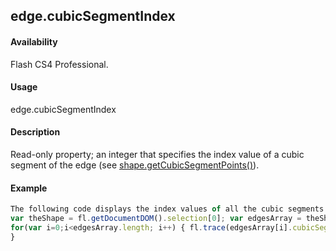 ## edge.cubicSegmentIndex

#### Availability

Flash CS4 Professional.

#### Usage

edge.cubicSegmentIndex

#### Description

Read-only property; an integer that specifies the index value of a cubic segment of the edge (see [shape.getCubicSegmentPoints()](../Shape_object/shape5.md)).

#### Example

```javascript
The following code displays the index values of all the cubic segments of the specified edge:
var theShape = fl.getDocumentDOM().selection[0]; var edgesArray = theShape.edges;
for(var i=0;i<edgesArray.length; i++) { fl.trace(edgesArray[i].cubicSegmentIndex);
}

```